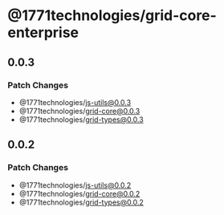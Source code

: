 # @1771technologies/grid-core-enterprise

## 0.0.3

### Patch Changes

- @1771technologies/js-utils@0.0.3
- @1771technologies/grid-core@0.0.3
- @1771technologies/grid-types@0.0.3

## 0.0.2

### Patch Changes

- @1771technologies/js-utils@0.0.2
- @1771technologies/grid-core@0.0.2
- @1771technologies/grid-types@0.0.2
